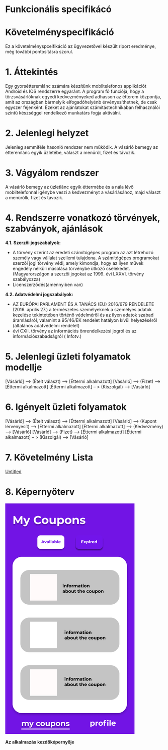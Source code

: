 # Funkcionális specifikácó

# Követelményspecifikáció

Ez a követelményspceifikáció az ügyvezetővel készült riport eredménye, még további pontosításra szorul.

# 1. Áttekintés

Egy gyorsétteremlánc számára készítünk mobiltelefonos applikációt Android és IOS rendszerre egyaránt. A program fő funciója, hogy a törzsvásárlóknak egyedi kedvezményeked adhasson az étterem központja, amit az országban bármelyik elfogadóhelyénb érvényesíthetnek, de csak egyszer fejenként. Ezeket az ajánlatokat számítástechnikában felhasználói szintű készséggel rendelkező munkatárs fogja aktiválni.

# 2. Jelenlegi helyzet

Jelenleg semmiféle hasonló rendszer nem működik. A vásárló bemegy az étteremlánc egyik üzletébe, választ a menüről, fizet és távozik.

# 3. Vágyálom rendszer

A vásárló bemegy az üzletlánc egyik éttermébe és a nála lévő mobiltelefonnal igénybe veszi a kedvezményt a vásárlásához, majd választ a menürőlk, fizet és távozik.

# 4. Rendszerre vonatkozó törvények, szabványok, ajánlások

**4.1. Szerzői jogszabályok:**

- A törvény szerint az eredeti számítógépes program az azt létrehozó személy vagy vállalat szellemi tulajdona. A számítógépes programokat szerzői jogi törvény védi, amely kimondja, hogy az ilyen művek engedély nélküli másolása törvénybe ütköző cselekedet. (Magyarországon a szerzői jogokat az 1999. évi LXXVI. törvény szabályozza)
- Licenszerződés(amennyiben van)

**4.2. Adatvédelmi jogszabályok:**

- AZ EURÓPAI PARLAMENT ÉS A TANÁCS (EU) 2016/679 RENDELETE (2016. április 27.) a természetes személyeknek a személyes adatok kezelése tekintetében történő védelméről és az ilyen adatok szabad áramlásáról, valamint a 95/46/EK rendelet hatályon kívül helyezéséről (általános adatvédelmi rendelet)
- évi CXII. törvény az információs önrendelkezési jogról és az információszabadságról ( Infotv.)

# 5. Jelenlegi üzleti folyamatok modellje

[Vásárló] –> (Ételt választ) –> [Éttermi alkalmazott] [Vásárló] –> (Fizet) –> [Éttermi alkalmazott] [Éttermi alkalmazott] – > (Kiszolgál) –> [Vásárló]

# 6. Igényelt üzleti folyamatok

[Vásárló] –> (Ételt választ) –> [Éttermi alkalmazott] [Vásárló] –> (Kupont lérvenyesít) –> [Éttermi alkalmazott] [Éttermi alkalmazott] –> (Kedvezmény) –> [Vásárló] [Vásárló] –> (Fizet) –> [Éttermi alkalmazott] [Éttermi alkalmazott] – > (Kiszolgál) –> [Vásárló]

# 7. Követelmény Lista

[Untitled](https://www.notion.so/71f9454ff2d64f70ae11c01a468fa436)

# 8. Képernyőterv

![](Untitled-7fb3c45d-d0f4-433a-ab22-532100a3ce2b.png)

**Az alkalmazás kezdőképernyője**
